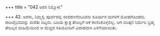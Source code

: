 +++
title = "042 ಅರಸ ನಿಮ್ಮೊಳು"

+++
42. ಅರಸಾ, ನಿಮ್ಮಲ್ಲಿ ಪೂರ್ವದಲ್ಲಿ ಸಂವರಣನೆಂಬುವನು  ಸೂರ್ಯನ ಮಗಳಿಗೆ ಮೋಹಗೊಂಡನು. ರಾಜವೈಭವವನ್ನು ಮರೆತು ಬಿಟ್ಟನು. ಬರಿಯ ಕ್ಷಾತ್ರ ತೇಜಸ್ಸಿಗೆ ಆಕೆ ಕಾಣಿಸಿಕೊಳ್ಳಲಿಲ್ಲ. ಆಗ ವಸಿಷ್ಠನ ನಿರ್ಮಲ ಬ್ರಹ್ಮ ತೇಜಸ್ಸಿನ ಮಹಿಮೆಯಿಂದ ಆ ಮೆಚ್ಚಿದ ಸತಿಯೊಂದಿಗೆ ವಿವಾಹವಾಗಿ ಏಳಿಗೆಯಾಯಿತು.